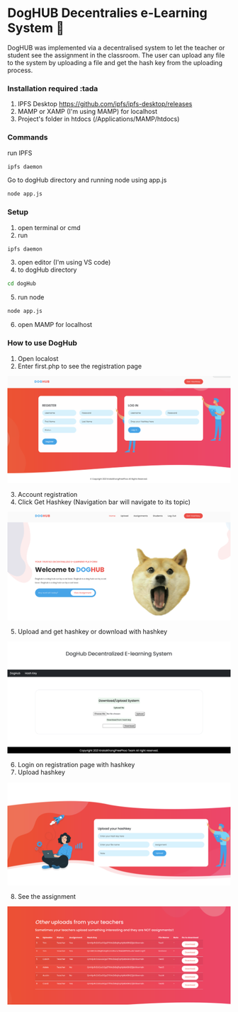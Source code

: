 # DogHUB Decentralies e-Learning System :tada:

DogHUB was implemented via a decentralised system to let the teacher or student see the assignment in the classroom. The user can upload any file to the system by uploading a file and get the hash key from the uploading process.

### Installation required :tada
1. IPFS Desktop https://github.com/ipfs/ipfs-desktop/releases
2. MAMP or XAMP (I'm using MAMP) for localhost
3. Project's folder in htdocs (/Applications/MAMP/htdocs)

### Commands

run IPFS
```bash
ipfs daemon 
```
Go to dogHub directory and running node using app.js
```bash
node app.js
```
### Setup
1. open terminal or cmd
2. run 
```bash
ipfs daemon 
```
3. open editor (I'm using VS code)
4. to dogHub directory
```bash
cd dogHub 
```
5. run node
```bash
node app.js 
```
6. open MAMP for localhost

### How to use DogHub

1. Open localost 
2. Enter first.php to see the registration page

![](assets/images/readme-assets/register.png)

3. Account registration
4. Click Get Hashkey (Navigation bar will navigate to its topic)

![](assets/images/readme-assets/home.png)

5. Upload and get hashkey or download with hashkey

![](assets/images/readme-assets/gethashkey.png)

6. Login on registration page with hashkey
7. Upload hashkey 

![](assets/images/readme-assets/uploadhashkey.png)

8. See the assignment

![](assets/images/readme-assets/uploaded.png)
